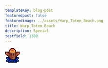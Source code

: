 ```yaml
---
templateKey: blog-post
featuredpost: false
featuredimage: ../assets/Warp_Totem_Beach.png
title: Warp Totem Beach
description: Special
testfield: 1380
---
```

![Warp Totem Beach](../assets/Warp_Totem_Beach.png)